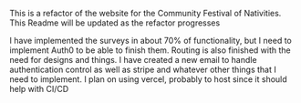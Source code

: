 This is a refactor of the website for the Community Festival of Nativities.
This Readme will be updated as the refactor progresses

I have implemented the surveys in about 70% of functionality, but I need to implement Auth0 to be able to finish them.
Routing is also finished with the need for designs and things.
I have created a new email to handle authentication control as well as stripe and whatever other things that I need to implement.
I plan on using vercel, probably to host since it should help with CI/CD
